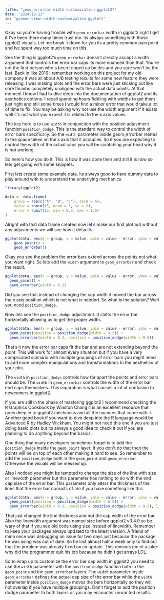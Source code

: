 ```yaml
---
title: "geom_errorbar width customization ggplot2?"
date: "2024-12-13"
id: "geomerrorbar-width-customization-ggplot2"
---
```


Okay so you're having trouble with `geom_errorbar` width in ggplot2 right I get it I've been there many times trust me. Its always something with those ggplot2 visuals. Let me break it down for you its a pretty common pain point and Ive spent way too much time on this.

See the thing is ggplot2’s `geom_errorbar` doesn't directly accept a width argument that controls the error bar caps its more nuanced than that. You're not the first person who's been tripped up by this and you sure won't be the last. Back in like 2016 I remember working on this project for my old company it was all about A/B testing results for some new feature they were releasing. I was making plots and the error bars were just sticking out like sore thumbs completely unaligned with the actual data points. At that moment I knew I had to dive deep into the documentation of ggplot2 and its aesthetics options. I recall spending hours fiddling with widths to get them just right and still some times I would find a minor error that would take a lot of time to fix. You may be asking why not use the width argument if it exists well it's not what you expect it is related to the x axis values.

The key here is to use `width` in conjunction with the position adjustment function `position_dodge`. This is the standard way to control the width of error bars specifically. So the `width` parameter inside geom_errorbar relates to the space taken on the x axis that it occupies. So if you are expecting to control the width of the actual caps you will be scratching your head why it is not working.

So here's how you do it. This is how it was done then and still it is now so lets get going with some snippets.

First lets create some example data. Its always good to have dummy data to play around with to understand the underlying mechanics.

```R
library(ggplot2)

data <- data.frame(
    group = rep(c("A", "B", "C"), each = 5),
    value = rnorm(15, mean = 5, sd = 2),
    error = runif(15, min = 0.5, max = 1.5)
)
```
Alright with that data frame created now let’s make our first plot but without any adjustments we will see how it defaults.

```R
ggplot(data, aes(x = group, y = value, ymin = value - error, ymax = value + error)) +
    geom_point() +
    geom_errorbar()

```
Okay you see the problem the error bars extend across the points not what you want right. So lets add the `width` argument to `geom_errorbar` and check the result.

```R
ggplot(data, aes(x = group, y = value, ymin = value - error, ymax = value + error)) +
  geom_point() +
  geom_errorbar(width = 0.2)

```
Did you see that instead of changing the cap width it moved the bar across the x axis position which is not what is needed. So what is the solution? Well you need `position_dodge`.

Now lets see the `position_dodge` adjustment. It shifts the error bar horizontally allowing us to get the proper width.

```R
ggplot(data, aes(x = group, y = value, ymin = value - error, ymax = value + error)) +
  geom_point(position = position_dodge(width = 0.5)) +
  geom_errorbar(width = 0.2, position = position_dodge(width = 0.5))
```
That’s it now the error bar caps fit the bar and are not extending beyond the point. This will work for almost every situation but if you have a very complicated scenario with multiple groupings of error bars you might need to add more complex manipulations and transformations to the aesthetics of your plot.

The `width` in `position_dodge` controls how far apart the points and error bars should be. The `width` in `geom_errorbar` controls the width of the error bar end caps themselves. This separation is what causes a lot of confusion to newcomers in ggplot2.

If you are still in the phase of mastering ggplot2 I recommend checking the R Graphics Cookbook by Winston Chang it is an excellent resource that goes deep in to ggplot2 mechanics and all the nuances that come with it. Another good book if you want to dive deep into the R language would be Advanced R by Hadley Wickham. You might not need this one if you are just doing basic plots but its always a good idea to check it out if you are planning to do anything beyond the basics.

One thing that many developers sometimes forget is to add the `position_dodge` inside the `geom_point` layer. If you don't do that then the points will be on top of each other making it hard to see. So remember to add the `position_dodge` both in the `geom_point` and `geom_errorbar`. Otherwise the visuals will be messed up.

Also I noticed you might be tempted to change the size of the line with size or linewidth parameter but this parameter has nothing to do with the end cap size of the error bar. This parameter only alters the thickness of the lines that the error bar consists of. So if you have something like this

```R
ggplot(data, aes(x = group, y = value, ymin = value - error, ymax = value + error)) +
  geom_point(position = position_dodge(width = 0.5)) +
  geom_errorbar(width = 0.2, position = position_dodge(width = 0.5), linewidth = 2)
```
That just changed the line thickness and not the cap width of the error bar. Also the linewidth argument was named size before ggplot2 v3.4.0 so be wary of that if you see old code using size instead of linewidth. Remember to keep your packages always updated to the latest version. A friend of mine once was debugging an issue for two days just because the package he was using was out of date. So he lost almost half a week only to find out that the problem was already fixed on an update. This reminds me of a joke: why did the programmer quit his job because he didn't get arrays LOL.

So to wrap up to customize the error bar cap width in ggplot2 you need to use the `width` parameter with the `position_dodge` function both in the `geom_point` and the `geom_errorbar` layers. The `width` parameter inside `geom_errorbar` defines the actual cap size of the error bar while the `width` parameter inside `position_dodge` moves the bars horizontally so they will not overlap if you have multiple groupings. Don't forget to add the position dodge parameter to both layers or you may encounter unwanted results.
